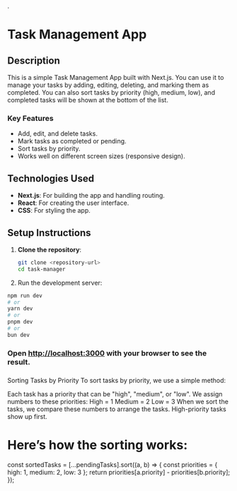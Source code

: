 .

# Task Management App

## Description

This is a simple Task Management App built with Next.js. You can use it to manage your tasks by adding, editing, deleting, and marking them as completed. You can also sort tasks by priority (high, medium, low), and completed tasks will be shown at the bottom of the list.

### Key Features
- Add, edit, and delete tasks.
- Mark tasks as completed or pending.
- Sort tasks by priority.
- Works well on different screen sizes (responsive design).

## Technologies Used
- **Next.js**: For building the app and handling routing.
- **React**: For creating the user interface.
- **CSS**: For styling the app.

## Setup Instructions

1. **Clone the repository**:
   ```bash
   git clone <repository-url>
   cd task-manager

2. Run the development server:

```bash
npm run dev
# or
yarn dev
# or
pnpm dev
# or
bun dev
```

### Open [http://localhost:3000](http://localhost:3000) with your browser to see the result.
###

Sorting Tasks by Priority
To sort tasks by priority, we use a simple method:

Each task has a priority that can be "high", "medium", or "low".
We assign numbers to these priorities:
High = 1
Medium = 2
Low = 3
When we sort the tasks, we compare these numbers to arrange the tasks. High-priority tasks show up first.

# Here’s how the sorting works:

const sortedTasks = [...pendingTasks].sort((a, b) => {
  const priorities = { high: 1, medium: 2, low: 3 };
  return priorities[a.priority] - priorities[b.priority];
});
